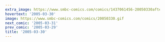```yaml
---
extra_image: https://www.smbc-comics.com/comics/1437061456-20050330after.png
hovertext: '2005-03-30'
image: https://www.smbc-comics.com/comics/20050330.gif
next_comic: '2005-03-31'
prev_comic: '2005-03-29'
title: '2005-03-30'
---
```


